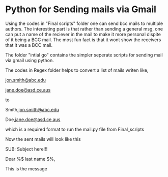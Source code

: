 # Python for Sending mails via Gmail 
Using the codes in "Final scripts" folder one can send bcc mails to multiple authors. 
The interesting part is that rather than sending a general msg, one can put a name of the reciever in the mail to make it more personal 
dispite of it being a BCC mail. The most fun fact is that it wont show the receivers that it was a BCC mail. 

The folder "intial go" contains the simpler seperate scripts for sending mail via gmail using python.

The codes in Regex folder helps to convert a list of mails writen like,

jon.smith@abc.edu  

jane.doe@asd.ce.aus

to 

Smith,jon.smith@abc.edu  

Doe,jane.doe@asd.ce.aus

which is a required format to run the mail.py file from Final_scripts     




Now the sent mails will look like this   




SUB: Subject here!!!

Dear %$ last name $%,   


This is the message 


